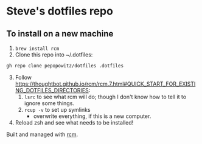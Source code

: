 # Steve's dotfiles repo

## To install on a new machine

1. `brew install rcm`
2. Clone this repo into ~/.dotfiles:

```sh
gh repo clone pepopowitz/dotfiles .dotfiles
```

3. Follow https://thoughtbot.github.io/rcm/rcm.7.html#QUICK_START_FOR_EXISTING_DOTFILES_DIRECTORIES:
   1. `lsrc` to see what rcm will do; though I don't know how to tell it to ignore some things.
   2. `rcup -v` to set up symlinks
      - overwrite everything, if this is a new computer. 
4. Reload zsh and see what needs to be installed!


Built and managed with [rcm](https://github.com/thoughtbot/rcm).
